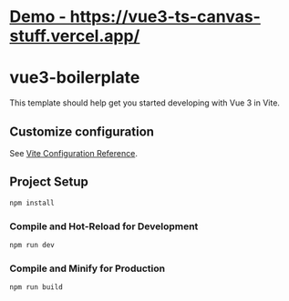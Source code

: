# <a href="https://vue3-ts-canvas-stuff.vercel.app/" target="_blank" rel="noreferrer">Demo - https://vue3-ts-canvas-stuff.vercel.app/</a>

# vue3-boilerplate

This template should help get you started developing with Vue 3 in Vite.

## Customize configuration

See [Vite Configuration Reference](https://vitejs.dev/config/).

## Project Setup

```sh
npm install
```

### Compile and Hot-Reload for Development

```sh
npm run dev
```

### Compile and Minify for Production

```sh
npm run build
```
